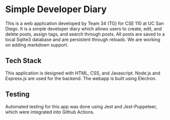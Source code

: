 # Simple Developer Diary

This is a web application developed by Team 34 (TG) for CSE 110 at UC San Diego. It is a simple developer diary which allows users to create, edit, and delete posts, assign tags, and search through posts. All posts are saved to a local Sqlite3 database and are persistent through reloads. We are working on adding markdown support.

## Tech Stack

This application is designed with HTML, CSS, and Javascript. Node.js and Express.js are used for the backend. The webapp is built using Electron.

## Testing

Automated testing for this app was done using Jest and Jest-Puppeteer, which were integrated into Github Actions. 
